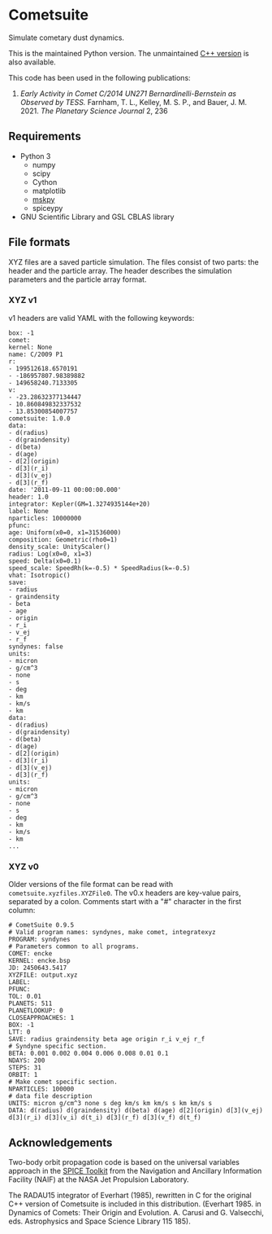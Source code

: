 # Cometsuite

Simulate cometary dust dynamics.

This is the maintained Python version.  The unmaintained [C++ version](https://github.com/mkelley/cometsuite) is also available.

This code has been used in the following publications:

1. *Early Activity in Comet C/2014 UN271 Bernardinelli-Bernstein as Observed by TESS.* Farnham, T. L., Kelley, M. S. P., and Bauer, J. M. 2021. *The Planetary Science Journal* 2, 236

## Requirements

* Python 3
  * numpy
  * scipy
  * Cython
  * matplotlib
  * [mskpy](https://github.com/mkelley/mskpy)
  * spiceypy
* GNU Scientific Library and GSL CBLAS library


## File formats

XYZ files are a saved particle simulation.  The files consist of two parts: the header and the particle array.  The header describes the simulation parameters and the particle array format.

### XYZ v1

v1 headers are valid YAML with the following keywords:

```
box: -1
comet:
kernel: None
name: C/2009 P1
r:
- 199512618.6570191
- -186957807.98389882
- 149658240.7133305
v:
- -23.28632377134447
- 10.860849832337532
- 13.85300854007757
cometsuite: 1.0.0
data:
- d(radius)
- d(graindensity)
- d(beta)
- d(age)
- d[2](origin)
- d[3](r_i)
- d[3](v_ej)
- d[3](r_f)
date: '2011-09-11 00:00:00.000'
header: 1.0
integrator: Kepler(GM=1.3274935144e+20)
label: None
nparticles: 10000000
pfunc:
age: Uniform(x0=0, x1=31536000)
composition: Geometric(rho0=1)
density_scale: UnityScaler()
radius: Log(x0=0, x1=3)
speed: Delta(x0=0.1)
speed_scale: SpeedRh(k=-0.5) * SpeedRadius(k=-0.5)
vhat: Isotropic()
save:
- radius
- graindensity
- beta
- age
- origin
- r_i
- v_ej
- r_f
syndynes: false
units:
- micron
- g/cm^3
- none
- s
- deg
- km
- km/s
- km
data:
- d(radius)
- d(graindensity)
- d(beta)
- d(age)
- d[2](origin)
- d[3](r_i)
- d[3](v_ej)
- d[3](r_f)
units:
- micron
- g/cm^3
- none
- s
- deg
- km
- km/s
- km
...
```

### XYZ v0

Older versions of the file format can be read with `cometsuite.xyzfiles.XYZFile0`.  The v0.x headers are key-value pairs, separated by a colon.  Comments start with a "#" character in the first column:

```
# CometSuite 0.9.5
# Valid program names: syndynes, make comet, integratexyz
PROGRAM: syndynes
# Parameters common to all programs.
COMET: encke
KERNEL: encke.bsp
JD: 2450643.5417
XYZFILE: output.xyz
LABEL: 
PFUNC: 
TOL: 0.01
PLANETS: 511
PLANETLOOKUP: 0
CLOSEAPPROACHES: 1
BOX: -1
LTT: 0
SAVE: radius graindensity beta age origin r_i v_ej r_f
# Syndyne specific section.
BETA: 0.001 0.002 0.004 0.006 0.008 0.01 0.1
NDAYS: 200
STEPS: 31
ORBIT: 1
# Make comet specific section.
NPARTICLES: 100000
# data file description
UNITS: micron g/cm^3 none s deg km/s km km/s s km km/s s
DATA: d(radius) d(graindensity) d(beta) d(age) d[2](origin) d[3](v_ej) d[3](r_i) d[3](v_i) d(t_i) d[3](r_f) d[3](v_f) d(t_f)
```


## Acknowledgements

Two-body orbit propagation code is based on the universal variables approach in the [SPICE Toolkit](https://naif.jpl.nasa.gov/naif/toolkit.html) from the Navigation and Ancillary Information Facility (NAIF) at the NASA Jet Propulsion Laboratory.

The RADAU15 integrator of Everhart (1985), rewritten in C for the original C++ version of Cometsuite is included in this distribution.  (Everhart 1985. in Dynamics of Comets: Their Origin and Evolution. A. Carusi and G. Valsecchi, eds. Astrophysics and Space Science Library 115 185).